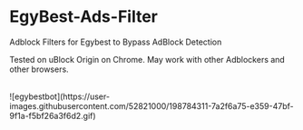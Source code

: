 # EgyBest-Ads-Filter
Adblock Filters for Egybest to Bypass AdBlock Detection
<p dir="auto">Tested on uBlock Origin on Chrome. May work with other Adblockers and other browsers.</p>
<br>
![egybestbot](https://user-images.githubusercontent.com/52821000/198784311-7a2f6a75-e359-47bf-9f1a-f5bf26a3f6d2.gif)
